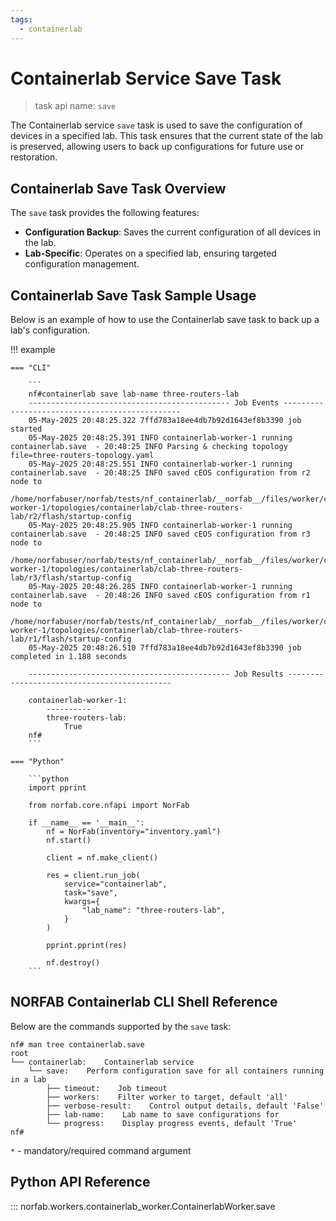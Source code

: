 ```yaml
---
tags:
  - containerlab
---
```


# Containerlab Service Save Task

> task api name: `save`

The Containerlab service `save` task is used to save the configuration of devices in a specified lab. This task ensures that the current state of the lab is preserved, allowing users to back up configurations for future use or restoration.

## Containerlab Save Task Overview

The `save` task provides the following features:

- **Configuration Backup**: Saves the current configuration of all devices in the lab.
- **Lab-Specific**: Operates on a specified lab, ensuring targeted configuration management.

## Containerlab Save Task Sample Usage

Below is an example of how to use the Containerlab save task to back up a lab's configuration.

!!! example

    === "CLI"

        ```
        nf#containerlab save lab-name three-routers-lab
        --------------------------------------------- Job Events -----------------------------------------------
        05-May-2025 20:48:25.322 7ffd783a18ee4db7b92d1643ef8b3390 job started
        05-May-2025 20:48:25.391 INFO containerlab-worker-1 running containerlab.save  - 20:48:25 INFO Parsing & checking topology file=three-routers-topology.yaml
        05-May-2025 20:48:25.551 INFO containerlab-worker-1 running containerlab.save  - 20:48:25 INFO saved cEOS configuration from r2 node to
        /home/norfabuser/norfab/tests/nf_containerlab/__norfab__/files/worker/containerlab-worker-1/topologies/containerlab/clab-three-routers-lab/r2/flash/startup-config
        05-May-2025 20:48:25.905 INFO containerlab-worker-1 running containerlab.save  - 20:48:25 INFO saved cEOS configuration from r3 node to
        /home/norfabuser/norfab/tests/nf_containerlab/__norfab__/files/worker/containerlab-worker-1/topologies/containerlab/clab-three-routers-lab/r3/flash/startup-config
        05-May-2025 20:48:26.285 INFO containerlab-worker-1 running containerlab.save  - 20:48:26 INFO saved cEOS configuration from r1 node to
        /home/norfabuser/norfab/tests/nf_containerlab/__norfab__/files/worker/containerlab-worker-1/topologies/containerlab/clab-three-routers-lab/r1/flash/startup-config
        05-May-2025 20:48:26.510 7ffd783a18ee4db7b92d1643ef8b3390 job completed in 1.188 seconds

        --------------------------------------------- Job Results --------------------------------------------

        containerlab-worker-1:
            ----------
            three-routers-lab:
                True
        nf#
        ```

    === "Python"

        ```python
        import pprint

        from norfab.core.nfapi import NorFab

        if __name__ == '__main__':
            nf = NorFab(inventory="inventory.yaml")
            nf.start()

            client = nf.make_client()

            res = client.run_job(
                service="containerlab",
                task="save",
                kwargs={
                    "lab_name": "three-routers-lab",
                }
            )

            pprint.pprint(res)

            nf.destroy()
        ```

## NORFAB Containerlab CLI Shell Reference

Below are the commands supported by the `save` task:

```
nf# man tree containerlab.save
root
└── containerlab:    Containerlab service
    └── save:    Perform configuration save for all containers running in a lab
        ├── timeout:    Job timeout
        ├── workers:    Filter worker to target, default 'all'
        ├── verbose-result:    Control output details, default 'False'
        ├── lab-name:    Lab name to save configurations for
        └── progress:    Display progress events, default 'True'
nf#
```

``*`` - mandatory/required command argument

## Python API Reference

::: norfab.workers.containerlab_worker.ContainerlabWorker.save